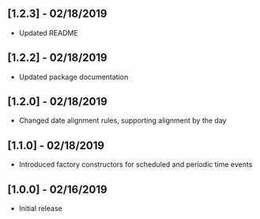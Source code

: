 ## [1.2.3] - 02/18/2019

* Updated README

## [1.2.2] - 02/18/2019

* Updated package documentation

## [1.2.0] - 02/18/2019

* Changed date alignment rules, supporting alignment by the day

## [1.1.0] - 02/18/2019

* Introduced factory constructors for scheduled and periodic time events

## [1.0.0] - 02/16/2019

* Initial release
